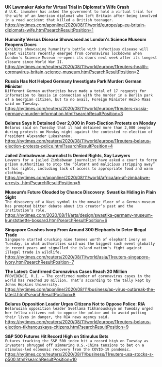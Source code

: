 **UK Lawmaker Asks for Virtual Trial in Diplomat's Wife Crash**\
`A U.K. lawmaker has asked the government to hold a virtual trial for the wife of an American diplomat who left Britain after being involved in a road accident that killed a British teenager.`\
https://nytimes.com/aponline/2020/08/11/world/europe/ap-eu-britain-diplomats-wife.html?searchResultPosition=1

**Humanity Versus Disease Showcased as London's Science Museum Reopens Doors**\
`Exhibits showcasing humanity's battle with infectious disease will greet visitors recently emerged from coronavirus lockdowns when London's Science Museum re-opens its doors next week after its longest closure since World War II.`\
https://nytimes.com/reuters/2020/08/11/world/europe/11reuters-health-coronavirus-britain-science-museum.html?searchResultPosition=2

**Russia Has Not Helped Germany Investigate Park Murder: German Minister**\
`Different German authorities have made a total of 17 requests for information to Russia in connection with the murder in a Berlin park of a Georgian citizen, but to no avail, Foreign Minister Heiko Maas said on Tuesday.`\
https://nytimes.com/reuters/2020/08/11/world/europe/11reuters-russia-germany-murder-information.html?searchResultPosition=3

**Belarus Says It Detained Over 2,000 in Post-Election Protests on Monday**\
`Belarus said on Tuesday that it had detained more than 2,000 people during protests on Monday night against the contested re-election of President Alexander Lukashenko. `\
https://nytimes.com/reuters/2020/08/11/world/europe/11reuters-belarus-election-protests-police.html?searchResultPosition=4

**Jailed Zimbabwean Journalist Is Denied Rights, Say Lawyers**\
`Lawyers for a jailed Zimbabwean journalist have asked a court to force prison authorities to stop the “blatant and malicious stripping away” of his rights, including lack of access to appropriate food and warm clothing.`\
https://nytimes.com/aponline/2020/08/11/world/africa/ap-af-zimbabwe-arrests-.html?searchResultPosition=5

**Museum’s Future Clouded by Chance Discovery: Swastika Hiding in Plain Sight**\
`The discovery of a Nazi symbol in the mosaic floor of a German museum has prompted bitter debate about its creator’s past and the institution’s role.`\
https://nytimes.com/2020/08/11/arts/design/swastika-germany-museum-kunststaette-bossard.html?searchResultPosition=6

**Singapore Crushes Ivory From Around 300 Elephants to Deter Illegal Trade**\
`Singapore started crushing nine tonnes worth of elephant ivory on Tuesday, in what authorities said was the biggest such event globally in recent years and signalled the island nation's fight against illegal trade in wildlife. `\
https://nytimes.com/reuters/2020/08/11/world/asia/11reuters-singapore-ivory.html?searchResultPosition=7

**The Latest: Confirmed Coronavirus Cases Reach 20 Million**\
`PROVIDENCE, R.I. — The confirmed number of coronavirus cases in the world has reached 20 million. That’s according to the tally kept by Johns Hopkins University. `\
https://nytimes.com/aponline/2020/08/11/business/ap-virus-outbreak-the-latest.html?searchResultPosition=8

**Belarus Opposition Leader Urges Citizens Not to Oppose Police: RIA**\
`Belarusian opposition leader Svetlana Tikhanouskaya on Tuesday urged her fellow citizens not to oppose the police and to avoid putting their lives in danger, the RIA news agency said.`\
https://nytimes.com/reuters/2020/08/11/world/europe/11reuters-belarus-election-tikhanouskaya-citizens.html?searchResultPosition=9

**S&P 500 Futures Hit Record High on Stimulus Bets**\
`Futures tracking the S&P 500 index hit a record high on Tuesday as investors shrugged off simmering U.S.-China tensions to bet on a stimulus-led economic recovery from the COVID-19 pandemic. `\
https://nytimes.com/reuters/2020/08/11/business/11reuters-usa-stocks-s-p500.html?searchResultPosition=10

